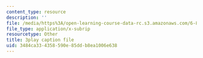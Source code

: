 ```yaml
---
content_type: resource
description: ''
file: /media/https%3A/open-learning-course-data-rc.s3.amazonaws.com/6-890-algorithmic-lower-bounds-fun-with-hardness-proofs-fall-2014/3484ca334358590e85ddb8ea1006e638_TUbfCY_8Dzs.vtt
file_type: application/x-subrip
resourcetype: Other
title: 3play caption file
uid: 3484ca33-4358-590e-85dd-b8ea1006e638
---
```

